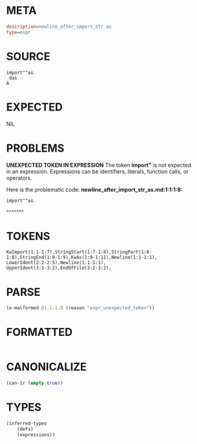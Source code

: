 # META
~~~ini
description=newline_after_import_str_as
type=expr
~~~
# SOURCE
~~~roc
import""as
 das
A
~~~
# EXPECTED
NIL
# PROBLEMS
**UNEXPECTED TOKEN IN EXPRESSION**
The token **import"** is not expected in an expression.
Expressions can be identifiers, literals, function calls, or operators.

Here is the problematic code:
**newline_after_import_str_as.md:1:1:1:8:**
```roc
import""as
```
^^^^^^^


# TOKENS
~~~zig
KwImport(1:1-1:7),StringStart(1:7-1:8),StringPart(1:8-1:8),StringEnd(1:8-1:9),KwAs(1:9-1:11),Newline(1:1-1:1),
LowerIdent(2:2-2:5),Newline(1:1-1:1),
UpperIdent(3:1-3:2),EndOfFile(3:2-3:2),
~~~
# PARSE
~~~clojure
(e-malformed @1.1-1.8 (reason "expr_unexpected_token"))
~~~
# FORMATTED
~~~roc

~~~
# CANONICALIZE
~~~clojure
(can-ir (empty true))
~~~
# TYPES
~~~clojure
(inferred-types
	(defs)
	(expressions))
~~~
